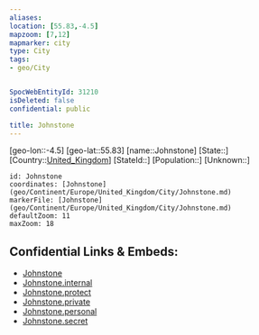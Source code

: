 ```yaml
---
aliases: 
location: [55.83,-4.5]
mapzoom: [7,12] 
mapmarker: city 
type: City
tags:
- geo/City


SpocWebEntityId: 31210
isDeleted: false
confidential: public

title: Johnstone
---
```

[geo-lon::-4.5]
[geo-lat::55.83]
[name::Johnstone]
[State::]
[Country::[United_Kingdom](geo/Continent/Europe/United_Kingdom.md)]
[StateId::]
[Population::]
[Unknown::]


```leaflet
id: Johnstone
coordinates: [Johnstone](geo/Continent/Europe/United_Kingdom/City/Johnstone.md)
markerFile: [Johnstone](geo/Continent/Europe/United_Kingdom/City/Johnstone.md)
defaultZoom: 11 
maxZoom: 18
```


## Confidential Links & Embeds: 
- [Johnstone](../../../../../../_public/geo/Continent/Europe/United_Kingdom/City/Johnstone.md) 
- [Johnstone.internal](../../../../../../_internal/geo/Continent/Europe/United_Kingdom/City/Johnstone.internal.md) 
- [Johnstone.protect](../../../../../../_protect/geo/Continent/Europe/United_Kingdom/City/Johnstone.protect.md) 
- [Johnstone.private](../../../../../../_private/geo/Continent/Europe/United_Kingdom/City/Johnstone.private.md) 
- [Johnstone.personal](../../../../../../_personal/geo/Continent/Europe/United_Kingdom/City/Johnstone.personal.md) 
- [Johnstone.secret](../../../../../../_secret/geo/Continent/Europe/United_Kingdom/City/Johnstone.secret.md) 
